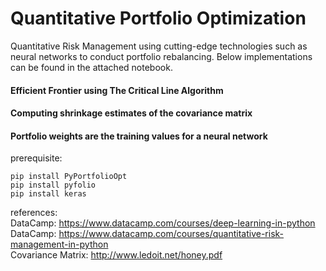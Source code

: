 # Quantitative Portfolio Optimization

Quantitative Risk Management using cutting-edge technologies such as neural networks to conduct portfolio rebalancing.
Below implementations can be found in the attached notebook.

#### Efficient Frontier using The Critical Line Algorithm<br>

#### Computing shrinkage estimates of the covariance matrix<br>

#### Portfolio weights are the training values for a neural network<br>


prerequisite:
```
pip install PyPortfolioOpt
pip install pyfolio
pip install keras
```
references: <br>
DataCamp: https://www.datacamp.com/courses/deep-learning-in-python<br>
DataCamp: https://www.datacamp.com/courses/quantitative-risk-management-in-python<br>
Covariance Matrix: http://www.ledoit.net/honey.pdf<br>
